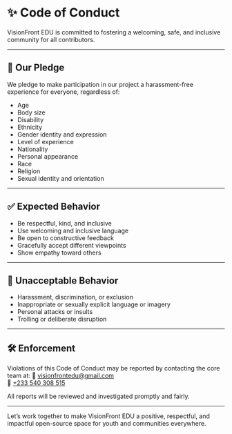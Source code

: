 # ✨ Code of Conduct

VisionFront EDU is committed to fostering a welcoming, safe, and inclusive community for all contributors.

---

## 💬 Our Pledge

We pledge to make participation in our project a harassment-free experience for everyone, regardless of:
- Age
- Body size
- Disability
- Ethnicity
- Gender identity and expression
- Level of experience
- Nationality
- Personal appearance
- Race
- Religion
- Sexual identity and orientation

---

## ✅ Expected Behavior

- Be respectful, kind, and inclusive
- Use welcoming and inclusive language
- Be open to constructive feedback
- Gracefully accept different viewpoints
- Show empathy toward others

---

## 🚫 Unacceptable Behavior

- Harassment, discrimination, or exclusion
- Inappropriate or sexually explicit language or imagery
- Personal attacks or insults
- Trolling or deliberate disruption

---

## 🛠 Enforcement

Violations of this Code of Conduct may be reported by contacting the core team at:
📧 [visionfrontedu@gmail.com](mailto:visionfrontedu@gmail.com)  
📱 [+233 540 308 515](https://wa.me/233540308515)

All reports will be reviewed and investigated promptly and fairly.

---

Let’s work together to make VisionFront EDU a positive, respectful, and impactful open-source space for youth and communities everywhere.
